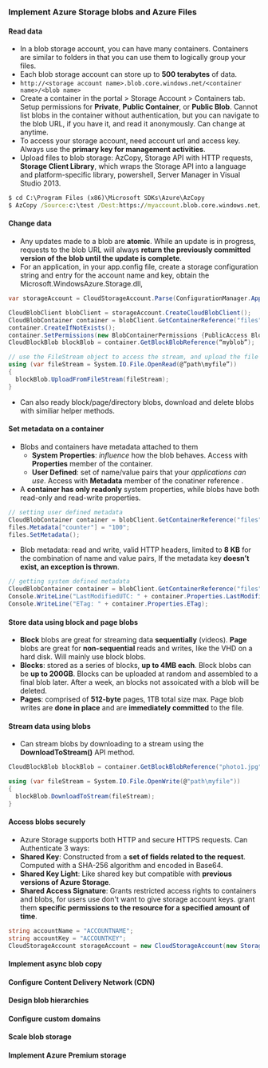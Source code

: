 ### Implement Azure Storage blobs and Azure Files

#### Read data
  * In a blob storage account, you can have many containers. Containers are similar to folders in that you can use them to logically group your files.
  * Each blob storage account can store up to __500 terabytes__ of data.
  * `http://<storage account name>.blob.core.windows.net/<container name>/<blob name>`
  * Create a container in the portal > Storage Account > Containers tab. Setup permissions for __Private__, __Public Container__, or __Public Blob__. Cannot list blobs in the container without authentication, but you can navigate to the blob URL, if you have it, and read it anonymously. Can change at anytime.
  * To access your storage account, need account url and access key. Always use the __primary key for management activities__. 
  * Upload files to blob storage: AzCopy, Storage API with HTTP requests, __Storage Client Library__, which wraps the Storage API into a language and platform-specific library, powershell, Server Manager in Visual Studio 2013.
  
  ```cmd
  $ cd C:\Program Files (x86)\Microsoft SDKs\Azure\AzCopy
  $ AzCopy /Source:c:\test /Dest:https://myaccount.blob.core.windows.net/mycontainer2 /DestKey:key /Pattern:*.txt.
  ```

#### Change data
  * Any updates made to a blob are __atomic__. While an update is in progress, requests to the blob URL will always __return the previously committed version of the blob until the update is complete__.
  * For an application, in your app.config file, create a storage configuration string and entry for the account name and key, obtain the Microsoft.WindowsAzure.Storage.dll, 

  ```c#
  var storageAccount = CloudStorageAccount.Parse(ConfigurationManager.AppSettings["StorageConnectionString"]);

  CloudBlobClient blobClient = storageAccount.CreateCloudBlobClient();
  CloudBlobContainer container = blobClient.GetContainerReference("files");
  container.CreateIfNotExists();
  container.SetPermissions(new BlobContainerPermissions {PublicAccess BlobContainerPublicAccessType.Blob });
  CloudBlockBlob blockBlob = container.GetBlockBlobReference(“myblob”); 
  
  // use the FileStream object to access the stream, and upload the file
  using (var fileStream = System.IO.File.OpenRead(@”path\myfile”))
  {
    blockBlob.UploadFromFileStream(fileStream);
  }
  ```
  * Can also ready block/page/directory blobs, download and delete blobs with similiar helper methods. 

#### Set metadata on a container
  * Blobs and containers have metadata attached to them
    - __System Properties__: _influence_ how the blob behaves. Access with __Properties__ member of the container.
    - __User Defined__: set of name/value pairs that your _applications can use_. Access with __Metadata__ member of the conatiner reference .
  * A __container has only readonly__ system properties, while blobs have both read-only and read-write properties.
  
  ```c#
  // setting user defined metadata
  CloudBlobContainer container = blobClient.GetContainerReference("files");
  files.Metadata["counter"] = "100";
  files.SetMetadata();
  ```
  * Blob metadata: read and write, valid HTTP headers, limited to __8 KB__ for the combination of name and value pairs, If the metadata key __doesn’t exist, an exception is thrown__.
  
  ```c#
  // getting system defined metadata
  CloudBlobContainer container = blobClient.GetContainerReference("files");
  Console.WriteLine("LastModifiedUTC: " + container.Properties.LastModified);
  Console.WriteLine("ETag: " + container.Properties.ETag);
  ```

#### Store data using block and page blobs
  * __Block__ blobs are great for streaming data __sequentially__ (videos). __Page__ blobs are great for __non-sequential__ reads and writes, like the VHD on a hard disk. Will mainly use block blobs.
  * __Blocks__: stored as a series of blocks, __up to 4MB each__. Block blobs can be __up to 200GB__. Blocks can be uploaded at random and assembled to a final blob later. After a week, an blocks not assoicated with a blob will be deleted.
  * __Pages__: comprised of __512-byte__ pages, 1TB total size max. Page blob writes are __done in place__ and are __immediately committed__ to the file. 

#### Stream data using blobs
  * Can stream blobs by downloading to a stream using the __DownloadToStream()__ API method.

  ```c#
  CloudBlockBlob blockBlob = container.GetBlockBlobReference("photo1.jpg");

  using (var fileStream = System.IO.File.OpenWrite(@"path\myfile"))
  {
    blockBlob.DownloadToStream(fileStream);
  }
  ```

#### Access blobs securely
  * Azure Storage supports both HTTP and secure HTTPS requests. Can Authenticate 3 ways:
  * __Shared Key__: Constructed from a __set of fields related to the request__. Computed with a SHA-256 algorithm and encoded in Base64.
  * __Shared Key Light__: Like shared key but compatible with __previous versions of Azure Storage__. 
  * __Shared Access Signature__: Grants restricted access rights to containers and blobs, for users use don't want to give storage account keys. grant them __specific permissions to the resource for a specified amount of time__.
  
  ```c#
  string accountName = "ACCOUNTNAME";
  string accountKey = "ACCOUNTKEY";
  CloudStorageAccount storageAccount = new CloudStorageAccount(new StorageCredentials(accountName, accountKey), true);
  ```

#### Implement async blob copy
#### Configure Content Delivery Network (CDN)
#### Design blob hierarchies
#### Configure custom domains
#### Scale blob storage
#### Implement Azure Premium storage
